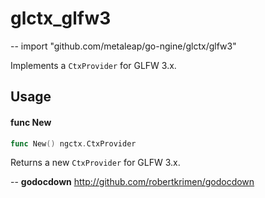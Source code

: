 # glctx_glfw3
--
    import "github.com/metaleap/go-ngine/glctx/glfw3"

Implements a `CtxProvider` for GLFW 3.x.

## Usage

#### func  New

```go
func New() ngctx.CtxProvider
```
Returns a new `CtxProvider` for GLFW 3.x.

--
**godocdown** http://github.com/robertkrimen/godocdown
